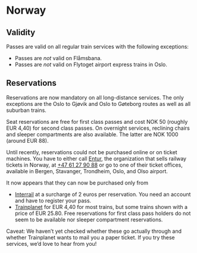 # Norway

## Validity

Passes are valid on all regular train services with the following
exceptions:

* Passes are _not_ valid on Flåmsbana.
* Passes are _not_ valid on Flytoget airport express trains in Oslo.


## Reservations

Reservations are now mandatory on all long-distance services. The
only exceptions are the Oslo to Gjøvik and Oslo to Gøteborg routes as well
as all suburban trains.

Seat reservations are free for first class passes and cost NOK 50 (roughly
EUR 4,40) for second class passes. On overnight services, reclining chairs
and sleeper compartments are also available. The latter are NOK 1000
(around EUR 88).

Until recently, reservations could not be purchased online or on ticket
machines. You have to either call [Entur](https://entur.no), the organization
that sells railway tickets in Norway, at [+47 61 27 90 88](tel:+4761279088)
or go to one of their ticket offices, available in Bergen, Stavanger,
Trondheim, Oslo, and Olso airport.

It now appears that they can now be purchased only from

* [Interrail](https://www.interrail.eu/en/book-reservations#/) at
  a surcharge of 2 euros per reservation. You need an account and have to
  register your pass.
* [Trainplanet](https://trainplanet.com/) for EUR 4,40 for most trains,
  but some trains shown with a price of EUR 25.80. Free reservations for
  first class pass holders do not seem to be available nor sleeper
  compartment reservations.

Caveat: We haven’t yet checked whether these go actually through and
whether Trainplanet wants to mail you a paper ticket. If you try these
services, we’d love to hear from you!

